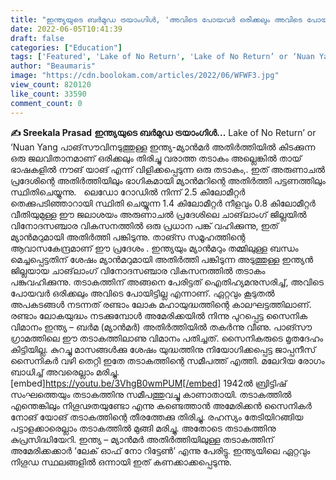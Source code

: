 ```yaml
---
title: "ഇന്ത്യയുടെ ബർമുഡ ട്രയാംഗിൾ, 'അവിടെ പോയവർ ഒരിക്കലും അവിടെ പോയിട്ടില്ല' !"
date: 2022-06-05T10:41:39
draft: false
categories: ["Education"]
tags: ['Featured', 'Lake of No Return', 'Lake of No Return’ or ‘Nuan Yang', 'Sreekala Prasad']
author: "Beaumaris"
image: "https://cdn.boolokam.com/articles/2022/06/WFWF3.jpg"
view_count: 820120
like_count: 33590
comment_count: 0
---
```


**✍️ Sreekala Prasad** **ഇന്ത്യയുടെ ബർമുഡ ട്രയാംഗിൾ...** Lake of No Return’ or ‘Nuan Yang പാങ്‌സൗവിനടുത്തുള്ള ഇന്ത്യ-മ്യാൻമർ അതിർത്തിയിൽ കിടക്കുന്ന ഒരു ജലവിതാനമാണ് ഒരിക്കലും തിരിച്ചു വരാത്ത തടാകം അല്ലെങ്കിൽ തായ് ഭാഷകളിൽ നൗങ് യാങ് എന്ന് വിളിക്കപ്പെടുന്ന ഒരു തടാകം,. ഇത് അരുണാചൽ പ്രദേശിന്റെ അതിർത്തിയിലും ഭാഗികമായി മ്യാൻമറിന്റെ അതിർത്തി പട്ടണത്തിലും സ്ഥിതിചെയ്യുന്നു. &nbsp; ലെഡോ റോഡിൽ നിന്ന് 2.5 കിലോമീറ്റർ തെക്കുപടിഞ്ഞാറായി സ്ഥിതി ചെയ്യുന്ന 1.4 കിലോമീറ്റർ നീളവും 0.8 കിലോമീറ്റർ വീതിയുമുള്ള ഈ ജലാശയം അരുണാചൽ പ്രദേശിലെ ചാങ്‌ലാംഗ് ജില്ലയിൽ വിനോദസഞ്ചാര വികസനത്തിൽ ഒരു പ്രധാന പങ്ക് വഹിക്കുന്നു, ഇത് മ്യാൻമറുമായി അതിർത്തി പങ്കിടുന്നു. താങ്സ സമൂഹത്തിന്റെ ആവാസകേന്ദ്രമാണ് ഈ പ്രദേശം . ഇന്ത്യയും മ്യാൻമറും തമ്മിലുള്ള ബന്ധം മെച്ചപ്പെട്ടതിന് ശേഷം മ്യാൻമറുമായി അതിർത്തി പങ്കിടുന്ന അടുത്തുള്ള ഇന്ത്യൻ ജില്ലയായ ചാങ്‌ലാംഗ് വിനോദസഞ്ചാര വികസനത്തിൽ തടാകം പങ്കുവഹിക്കുന്നു. തടാകത്തിന് അങ്ങനെ പേരിട്ടത് ഐതിഹ്യമനുസരിച്ച്, അവിടെ പോയവർ ഒരിക്കലും അവിടെ പോയിട്ടില്ല എന്നാണ്. ഏറ്റവും കൂടുതൽ അപകടങ്ങൾ നടന്നത് രണ്ടാം ലോക മഹായുദ്ധത്തിന്റെ കാലഘട്ടത്തിലാണ്. രണ്ടാം ലോകയുദ്ധം നടക്കുമ്പോൾ അമേരിക്കയിൽ നിന്നു പുറപ്പെട്ട സൈനിക വിമാനം ഇന്ത്യ – ബർമ (മ്യാൻമർ) അതിർത്തിയിൽ തകർന്നു വീണു. പാങ്സൗ ഗ്രാമത്തിലെ ഈ തടാകത്തിലാണു വിമാനം പതിച്ചത്. സൈനികരുടെ മൃതദേഹം കിട്ടിയില്ല. കുറച്ചു മാസങ്ങൾക്കു ശേഷം യുദ്ധത്തിനു നിയോഗിക്കപ്പെട്ട ജാപ്പനീസ് സൈനികർ വഴി തെറ്റി ഇതേ തടാകത്തിന്റെ സമീപത്ത് എത്തി. മലേറിയ രോഗം ബാധിച്ച് അവരെല്ലാം മരിച്ചു. [embed]https://youtu.be/3VhgB0wmPUM[/embed] 1942ൽ ബ്രിട്ടിഷ് സംഘത്തെയും തടാകത്തിനു സമീപത്തുവച്ചു കാണാതായി. തടാകത്തിൽ എന്തെങ്കിലും നിഗൂഢതയുണ്ടോ എന്നു കണ്ടെത്താൻ അമേരിക്കൻ സൈനികർ നോങ് യോങ് തടാകത്തിന്റെ തീരത്തേക്കു തിരിച്ചു. രഹസ്യം തേടിയിറങ്ങിയ പട്ടാളക്കാരെല്ലാം തടാകത്തിൽ മുങ്ങി മരിച്ചു. അതോടെ തടാകത്തിനു കുപ്രസിദ്ധിയേറി. ഇന്ത്യ – മ്യാൻമർ അതിർത്തിയിലുള്ള തടാകത്തിന് അമേരിക്കക്കാർ ‘ലേക് ഓഫ് നോ റിട്ടേൺ’ എന്നു പേരിട്ടു. ഇന്ത്യയിലെ ഏറ്റവും നിഗൂഡ സ്ഥലങ്ങളിൽ ഒന്നായി ഇത് കണക്കാക്കപ്പെടുന്നു.
